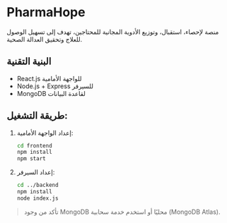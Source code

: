 # PharmaHope

منصة لإحصاء، استقبال، وتوزيع الأدوية المجانية للمحتاجين، تهدف إلى تسهيل الوصول للعلاج وتحقيق العدالة الصحية.

## البنية التقنية
- React.js للواجهة الأمامية
- Node.js + Express للسيرفر
- MongoDB لقاعدة البيانات

## طريقة التشغيل:
1. إعداد الواجهة الأمامية:
   ```bash
   cd frontend
   npm install
   npm start
   ```
2. إعداد السيرفر:
   ```bash
   cd ../backend
   npm install
   node index.js
   ```

> تأكد من وجود MongoDB محليًا أو استخدم خدمة سحابية (MongoDB Atlas).